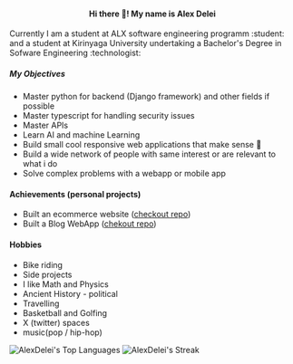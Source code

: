 #### <center>Hi there :wave:! My name is Alex Delei</center>

<p>Currently I am a student at ALX software engineering programm :student: and a student at Kirinyaga University
undertaking a Bachelor's Degree in Sofware Engineering :technologist:</p>

##### My Objectives
- Master python for backend (Django framework) and other fields if possible
- Master typescript for handling security issues
- Master APIs
- Learn AI and machine Learning
- Build small cool responsive web applications that make sense :brain:
- Build a wide network of people with same interest or are relevant to what i do
- Solve complex problems with a webapp or mobile app

#### Achievements (personal projects)
- Built an ecommerce website ([checkout repo](https://github.com/AlexDelei/Web01_2023))
- Built a Blog WebApp ([chekout repo](https://github.com/AlexDelei/BlogApp))

#### Hobbies
- Bike riding
- Side projects
- I like Math and Physics
- Ancient History - political
- Travelling
- Basketball and Golfing
- X (twitter) spaces
- music(pop / hip-hop)

![AlexDelei's Top Languages](https://github-readme-stats.vercel.app/api/top-langs/?username=AlexDelei&theme=vue-dark&show_icons=true&hide_border=true&layout=compact)  ![AlexDelei's Streak](https://github-readme-streak-stats.herokuapp.com/?user=AlexDelei&theme=vue-dark&hide_border=true)
<!---
AlexDelei/AlexDelei is a ✨ special ✨ repository because its `README.md` (this file) appears on your GitHub profile.
You can click the Preview link to take a look at your changes.
--->
